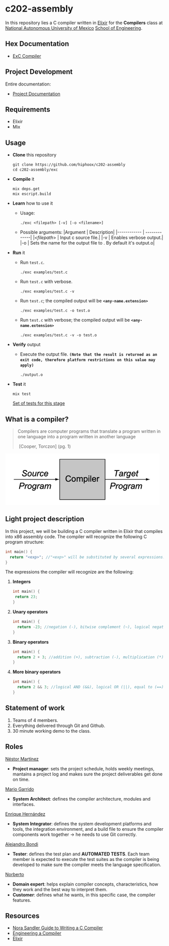 # c202-assembly

In this repository lies a C compiler written in [Elixir](https://elixir-lang.org) for the **Compilers** class at [National Autonomous University of Mexico](https://www.topuniversities.com/universities/universidad-nacional-autonoma-de-mexico-unam/undergrad) [School of Engineering](http://www.fi-a.unam.mx). 

## Hex Documentation

- [ExC Compiler](https://hex.pm/packages/exc)

## Project Development

Entire documentation:

- [Project Documentation](https://github.com/hiphoox/c202-assembly/tree/master/docs)

## Requirements

- Elixir
- Mix

## Usage

- **Clone** this repository

  ```
  git clone https://github.com/hiphoox/c202-assembly
  cd c202-assembly/exc
  ```

- **Compile** it

  ```
  mix deps.get
  mix escript.build
  ```
- **Learn** how to use it
  - Usage:
    ```
    ./exc <filepath> [-v] [-o <filename>]
    ```
  - Possible arguments:
    |Argument | Description|
    |------------ | -------------|
    |_<filepath_> | Input c source file.|
    |-v | Enables verbose output.|
    |-o <filename> | Sets the name for the output file to <filename>. By default it's output.o|
  
- **Run** it
    
  - Run ```test.c```.

    ```
    ./exc examples/test.c 
    ```

  - Run ```test.c``` with verbose. 

    ```
    ./exc examples/test.c -v
    ```

  - Run ```test.c```; the compiled output will be **```<any-name.extension>```**

    ```
    ./exc examples/test.c -o test.o
    ```

  - Run ```test.c``` with verbose; the compiled output will be **```<any-name.extension>```**

    ```
    ./exc examples/test.c -v -o test.o
    ```

- **Verify** output

  - Execute the output file. **```(Note that the result is returned as an exit code, therefore platform restrictions on this value may apply)```**

    ```
    ./output.o
    ```
- **Test** it 

  ```
  mix test
  ```

  [Set of tests for this stage](https://github.com/hiphoox/c202-assembly/tree/master/docs/testing_integration/Stage_1)

## What is a compiler?

> Compilers are computer programs that translate a program written in one language into a program written in another language
>
> ​	[Cooper, Torczon] (pg. 1)

![compiler](./images/compiler.png)



## Light project description

In this project, we will be building a C compiler written in Elixir that compiles into x86 assembly code. The compiler will recognize the following C program structure:

```c
int main() {
  return "<exp>"; //"<exp>" will be substituted by several expressions.
}
```

The expressions the compiler will recognize are the following: 

1. **Integers**

   ```c
   int main() {
   	return 23;
   }
   ```

2. **Unary operators**

   ```c
   int main() {
     return -23; //negation (-), bitwise complement (~), logical negation (!)
   }
   ```

3. **Binary operators**

   ```c
   int main() {
     return 2 + 3; //addition (+), subtraction (-), multiplication (*), division (/)
   }
   ```

4. **More binary operators**

   ```c
   int main() {
     return 2 && 3; //logical AND (&&), logical OR (||), equal to (==), not equal to (!=), less than (<), less than or equal to (<=), greater than (>), greater than or equal to (>=)
   }
   ```

## Statement of work

1. Teams of 4 members.
2. Everything delivered through Git and Github.
3. 30 minute working demo to the class. 

## Roles

[Néstor Martínez](https://github.com/nestorivanmoi)

- **Project manager**: sets the project schedule, holds weekly meetings, mantains a project log and makes sure the project deliverables get done on time. 

[Mario Garrido](https://github.com/mgczacki)

- **System Architect**: defines the compiler architecture, modules and interfaces. 

[Enrique Hernández](https://github.com/RickyZoneZero)

- **System Integrator**: defines the system development platforms and tools, the integration environment, and a build file to ensure the compiler components work together -> he needs to use Git correctly. 

[Alejandro Bondi](https://github.com/bondi7)

- **Tester**: defines the test plan and **AUTOMATED TESTS**. Each team member is expected to execute the test suites as the compiler is being developed to make sure the compiler meets the language specification. 

[Norberto](https://github.com/hiphoox)

- **Domain expert**: helps explain compiler concepts, characteristics, how they work and the best way to interpret them. 
- **Customer**: defines what he wants, in this specific case, the compiler features. 

## Resources

- [Nora Sandler Guide to Writing a C Compiler](https://norasandler.com)
- [Engineering a Compiler](https://www.amazon.com/Engineering-Compiler-Keith-Cooper/dp/012088478X)
- [Elixir](https://elixir-lang.org)
